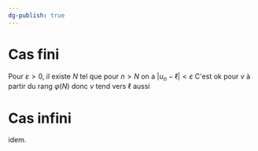 ```yaml
---
dg-publish: true
---
```


# Cas fini

Pour $\varepsilon>0$, il existe $N$ tel que pour $n>N$ on a $\left| u_{n}-\ell \right|<\varepsilon$
C'est ok pour $v$ à partir du rang $\varphi(N)$ donc $v$ tend vers $\ell$ aussi

# Cas infini

idem.
